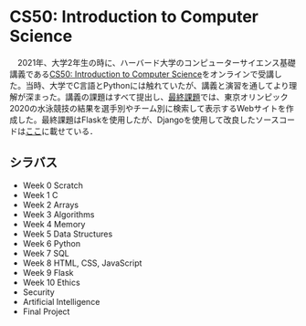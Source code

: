 # CS50: Introduction to Computer Science

　2021年、大学2年生の時に、ハーバード大学のコンピューターサイエンス基礎講義である<a href='https://cs50.harvard.edu/x/2021/'>CS50: Introduction to Computer Science</a>をオンラインで受講した。当時、大学でC言語とPythonには触れていたが、講義と演習を通してより理解が深まった。講義の課題はすべて提出し、[最終課題](/project)では、東京オリンピック2020の水泳競技の結果を選手別やチーム別に検索して表示するWebサイトを作成した。最終課題はFlaskを使用したが、Djangoを使用して改良したソースコードは[ここ](https://github.com/Git-Yuya/olympics-aquatics)に載せている．

## シラバス
- Week 0 Scratch
- Week 1 C
- Week 2 Arrays
- Week 3 Algorithms
- Week 4 Memory
- Week 5 Data Structures
- Week 6 Python
- Week 7 SQL
- Week 8 HTML, CSS, JavaScript
- Week 9 Flask
- Week 10 Ethics
- Security
- Artificial Intelligence
- Final Project

